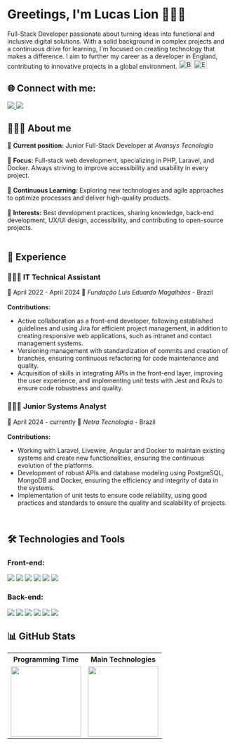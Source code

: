 <h1>Greetings, I'm Lucas Lion 🧑🏽‍💻</h1>

<p>Full-Stack Developer passionate about turning ideas into functional and inclusive digital solutions. With a solid background in complex projects and a continuous drive for learning, I'm focused on creating technology that makes a difference. I aim to further my career as a developer in England, contributing to innovative projects in a global environment. <img src="https://upload.wikimedia.org/wikipedia/commons/0/05/Flag_of_Brazil.svg" alt="Brazil Flag" width="30" height="20"> <img src="https://upload.wikimedia.org/wikipedia/en/b/be/Flag_of_England.svg" alt="England Flag" width="30" height="20">
  
<h2>🌐 Connect with me:</h2>
<a href="https://www.linkedin.com/in/lucas-lion-122b15189/" target="_blank">
  <img src="https://img.shields.io/badge/-LinkedIn-%230077B5?style=for-the-badge&logo=linkedin&logoColor=white" target="_blank">
</a>
<a href="https://www.instagram.com/lucas_lionv/" target="_blank">
  <img src="https://img.shields.io/badge/-Instagram-%23E4405F?style=for-the-badge&logo=instagram&logoColor=white" target="_blank">
</a>

<br>

<h2>🧑🏽‍💻 About me</h2>

<p>
💼 <strong>Current position:</strong> Junior Full-Stack Developer at <i>Avansys Tecnologia</i>  <br> </br>
🎯 <strong>Focus:</strong> Full-stack web development, specializing in PHP, Laravel, and Docker. Always striving to improve accessibility and usability in every project.  <br> </br>
🌱 <strong>Continuous Learning:</strong> Exploring new technologies and agile approaches to optimize processes and deliver high-quality products.  <br> </br>
🎨 <strong>Interests:</strong> Best development practices, sharing knowledge, back-end development, UX/UI design, accessibility, and contributing to open-source projects. <br> </br>
</p>

<h2>💼 Experience</h2>

<h3>🧑🏽‍💻 IT Technical Assistant</h3>
<p>
📆 April 2022 - April 2024  
📍 <i>Fundação Luís Eduardo Magalhães</i> - Brazil  </br> </br>
<strong>Contributions:</strong>
<ul>
  <li>Active collaboration as a front-end developer, following established guidelines and using Jira for efficient project management, in addition to creating responsive web applications, such as intranet and contact management systems.</li>
  <li>Versioning management with standardization of commits and creation of branches, ensuring continuous refactoring for code maintenance and quality.</li>
  <li>Acquisition of skills in integrating APIs in the front-end layer, improving the user experience, and implementing unit tests with Jest and RxJs to ensure code robustness and quality.</li>
</ul>
</p>

<h3>🧑🏽‍💻 Junior Systems Analyst</h3>
<p>
📆 April 2024 - currently  
📍 <i>Netra Tecnologia</i> - Brazil  </br> </br>
<strong>Contributions:</strong>
<ul>
  <li>Working with Laravel, Livewire, Angular and Docker to maintain existing systems and create new functionalities, ensuring the continuous evolution of the platforms.</li>
  <li>Development of robust APIs and database modeling using PostgreSQL, MongoDB and Docker, ensuring the efficiency and integrity of data in the systems.</li>
  <li>Implementation of unit tests to ensure code reliability, using good practices and standards to ensure the quality and scalability of projects.</li>
</ul>
</p>

<br>

<h2>🛠️ Technologies and Tools</h2>

<h3>Front-end:</h3>
<p>
  <img src="https://img.shields.io/badge/HTML5-E34F26?style=for-the-badge&logo=html5&logoColor=white">
  <img src="https://img.shields.io/badge/CSS3-1572B6?style=for-the-badge&logo=css3&logoColor=white">
  <img src="https://img.shields.io/badge/JavaScript-F7DF1E?style=for-the-badge&logo=javascript&logoColor=black">
  <img src="https://img.shields.io/badge/Bootstrap-7952B3?style=for-the-badge&logo=bootstrap&logoColor=white">
  <img src="https://img.shields.io/badge/Angular-DD0031?style=for-the-badge&logo=angular&logoColor=white">
  <img src="https://img.shields.io/badge/TypeScript-007ACC?style=for-the-badge&logo=typescript&logoColor=white">
</p>

<h3>Back-end:</h3>
<p>
  <img src="https://img.shields.io/badge/PHP-777BB4?style=for-the-badge&logo=php&logoColor=white">
  <img src="https://img.shields.io/badge/Laravel-FF2D20?style=for-the-badge&logo=laravel&logoColor=white">
  <img src="https://img.shields.io/badge/Docker-2496ED?style=for-the-badge&logo=docker&logoColor=white">
  <img src="https://img.shields.io/badge/MySQL-4479A1?style=for-the-badge&logo=mysql&logoColor=white">
  <img src="https://img.shields.io/badge/PostgreSQL-336791?style=for-the-badge&logo=postgresql&logoColor=white">
  <img src="https://img.shields.io/badge/MongoDB-47A248?style=for-the-badge&logo=mongodb&logoColor=white">
</p>

<h2>📊 GitHub Stats</h2>
<table>
  <tr>
    <th>Programming Time</th>
    <th>Main Technologies</th>
  </tr>
  <tr>
    <td>
     <a href="https://github.com/Lucas-Lion">
      <img height="160em" src="https://github-readme-stats.vercel.app/api?username=Lucas-Lion&show_icons=true&theme=dark&include_all_commits=true&count_private=true"/>
     </a>
    </td>
    <td>
      <a href="https://github.com/Lucas-Lion">
        <img height="160em" src="https://github-readme-stats.vercel.app/api/top-langs/?username=Lucas-Lion&layout=compact&langs_count=7&theme=dark"/>
      </a>
    </td>
  </tr>
</table>

